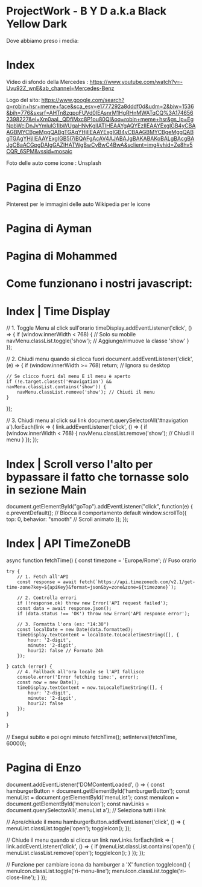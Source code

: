 # ProjectWork - B Y D a.k.a Black Yellow Dark 

Dove abbiamo preso i media:

# Index
Video di sfondo della Mercedes : https://www.youtube.com/watch?v=-Uvu92Z_wnE&ab_channel=Mercedes-Benz

Logo del sito: https://www.google.com/search?q=robin+hsr+meme+face&sca_esv=e1777292a8dddf0d&udm=2&biw=1536&bih=776&sxsrf=AHTn8zqpqFUVd0IEAsnrM1HgRHnMWATqCQ%3A1746562398227&ei=Xm0aaL_QDfiMxc8P1ou80QI&oq=robin+meme+hsr&gs_lp=EgNpbWciDnJvYmluIG1lbWUgaHNyKgIIATIHEAAYgAQYEzIIEAAYExgIGB4yCBAAGBMYCBgeMggQABgTGAgYHjIIEAAYExgIGB4yCBAAGBMYCBgeMggQABgTGAgYHjIIEAAYExgIGB5I7iBQAFgAcAV4AJABAJgBAKABAKoBALgBAcgBAJgCBaACGpgDAIgGAZIHATWgBwCyBwC4BwA&sclient=img#vhid=Ze8hv5CQR_6SPM&vssid=mosaic

Foto delle auto come icone : Unsplash

# Pagina di Enzo

Pinterest per le immagini delle auto
Wikipedia per le icone

# Pagina di Ayman

# Pagina di Mohammed


# Come funzionano i nostri javascript:

# Index | Time Display

// 1. Toggle Menu al click sull'orario
timeDisplay.addEventListener('click', () => {
    if (window.innerWidth < 768) { // Solo su mobile
        navMenu.classList.toggle('show'); // Aggiunge/rimuove la classe 'show'
    }
});


// 2. Chiudi menu quando si clicca fuori
document.addEventListener('click', (e) => {
    if (window.innerWidth >= 768) return; // Ignora su desktop
    
    // Se clicco fuori dal menu E il menu è aperto
    if (!e.target.closest('#navigation') && navMenu.classList.contains('show')) {
        navMenu.classList.remove('show'); // Chiudi il menu
    }
});

// 3. Chiudi menu al click sui link
document.querySelectorAll('#navigation a').forEach(link => {
    link.addEventListener('click', () => {
        if (window.innerWidth < 768) {
            navMenu.classList.remove('show'); // Chiudi il menu
        }
    });
});

# Index | Scroll verso l'alto per bypassare il fatto che tornasse solo in sezione Main

document.getElementById("goTop").addEventListener("click", function(e) {
    e.preventDefault(); // Blocca il comportamento default
    window.scrollTo({ 
        top: 0, 
        behavior: "smooth" // Scroll animato
    });
});

# Index | API TimeZoneDB

async function fetchTime() {
    const timezone = 'Europe/Rome'; // Fuso orario
    
    try {
        // 1. Fetch all'API
        const response = await fetch(`https://api.timezonedb.com/v2.1/get-time-zone?key=${apiKey}&format=json&by=zone&zone=${timezone}`);
        
        // 2. Controlla errori
        if (!response.ok) throw new Error('API request failed');
        const data = await response.json();
        if (data.status !== 'OK') throw new Error('API response error');

        // 3. Formatta l'ora (es: "14:30")
        const localDate = new Date(data.formatted);
        timeDisplay.textContent = localDate.toLocaleTimeString([], { 
            hour: '2-digit', 
            minute: '2-digit',
            hour12: false // Formato 24h
        });
        
    } catch (error) {
        // 4. Fallback all'ora locale se l'API fallisce
        console.error('Error fetching time:', error);
        const now = new Date();
        timeDisplay.textContent = now.toLocaleTimeString([], {
            hour: '2-digit',
            minute: '2-digit',
            hour12: false
        });
    }
}

// Esegui subito e poi ogni minuto
fetchTime();
setInterval(fetchTime, 60000); 


# Pagina di Enzo 

<!-- Apertura/chiusura del menu al click sull'icona hamburger -->

document.addEventListener('DOMContentLoaded', () => {
  const hamburgerButton = document.getElementById('hamburgerButton');
  const menuList = document.getElementById('menuList');
  const menuIcon = document.getElementById('menuIcon');
  const navLinks = document.querySelectorAll('.menuList a'); // Seleziona tutti i link

  // Apre/chiude il menu
  hamburgerButton.addEventListener('click', () => {
    menuList.classList.toggle('open');
    toggleIcon();
  });

  // Chiude il menu quando si clicca un link
  navLinks.forEach(link => {
    link.addEventListener('click', () => {
      if (menuList.classList.contains('open')) {
        menuList.classList.remove('open');
        toggleIcon();
      }
    });
  });

  // Funzione per cambiare icona da hamburger a 'X'
  function toggleIcon() {
    menuIcon.classList.toggle('ri-menu-line');
    menuIcon.classList.toggle('ri-close-line');
  }
});

